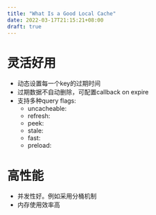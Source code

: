 ```yaml
---
title: "What Is a Good Local Cache"
date: 2022-03-17T21:15:21+08:00
draft: true
---
```


# 灵活好用

* 动态设置每一个key的过期时间
* 过期数据不自动删除，可配置callback on expire
* 支持多种query flags:
  * uncacheable:
  * refresh:
  * peek:
  * stale:
  * fast:
  * preload:


# 高性能
* 并发性好。例如采用分桶机制
* 内存使用效率高


